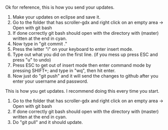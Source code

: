 Ok for reference, this is how you send your updates.

1. Make your updates on eclipse and save it.
2. Go to the folder that has scroller-gdx and right click on an empty area -> Open with git bash
3. If done correctly git bash should open with the directory with (master) written at the end in cyan.
4. Now type in "git commit ."
5. Press the letter "i" on your keyboard to enter insert mode. 
6. Type out what you did on the first line. (if you mess up press ESC and press "u" to undo)
7. Press ESC to get out of insert mode then enter command mode by pressing SHIFT+; and type in "wq", then hit enter.
8. Now just do "git push" and it will send the changes to github after you enter your username and password.


This is how you get updates. I recommend doing this every time you start.
1. Go to the folder that has scroller-gdx and right click on an empty area -> Open with git bash
2. If done correctly git bash should open with the directory with (master) written at the end in cyan.
3. Do "git pull" and it should update.
